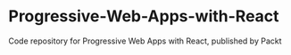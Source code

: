 # Progressive-Web-Apps-with-React
Code repository for Progressive Web Apps with React, published by Packt
